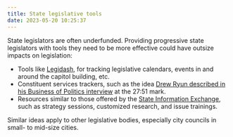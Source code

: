 ```yaml
---
title: State legislative tools
date: 2023-05-20 10:25:37
---
```


State legislators are often underfunded. Providing progressive state legislators with tools they need to be more effective could have outsize impacts on legislation:

* Tools like [Legidash](https://democracyfund.org/grant/popvox-legidash-fund/), for tracking legislative calendars, events in and around the capitol building, etc.
* Constituent services trackers, such as the idea [Drew Ryun described in his Business of Politics interview](https://podcast.startupcaucus.com/1833138/10586826-building-campaign-software-that-works-for-everyone-drew-ryun-campaign-sidekick) at the 27:51 mark.
* Resources similar to those offered by the [State Information Exchange](https://stateinnovation.org/), such as strategy sessions, customized research, and issue trainings.

Similar ideas apply to other legislative bodies, especially city councils in small- to mid-size cities.